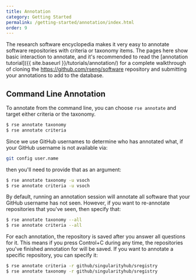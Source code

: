 ```yaml
---
title: Annotation
category: Getting Started
permalink: /getting-started/annotation/index.html
order: 9
---
```


The research software encyclopedia makes it very easy to annotate software
repositories with criteria or taxonomy items. The pages here show
basic interaction to annotate, and it's recommended to read the [annotation tutorial]({{ site.baseurl }}/tutorials/annotation/) for a complete walkthrough of cloning the https://github.com/rseng/software repository
and submitting your annotations to add to the database.

## Command Line Annotation

To annotate from the command line, you can choose `rse annotate` and target
either criteria or the taxonomy.

```bash
$ rse annotate taxonomy
$ rse annotate criteria
```

Since we use GitHub usernames to determine who has annotated what, if your
GitHub username is not available via:

```bash
git config user.name
```
then you'll need to provide that as an argument:

```bash
$ rse annotate taxonomy -u vsoch
$ rse annotate criteria -u vsoch
```

By default, running an annotation session will annotate all software that your
GitHub username has not seen.
However, if you want to re-annotate repositories that you've seen, then specify that:

```bash
$ rse annotate taxonomy --all
$ rse annotate criteria --all
```

For each annotation, the repository is saved after you answer all questions for it.
This means if you press Control+C during any time, the repositories you've finished
annotation for will be saved. If you want to annotate a specific repository, you
can specify it:

```bash
$ rse annotate criteria -r github/singularityhub/sregistry
$ rse annotate taxonomy -r github/singularityhub/sregistry
```
